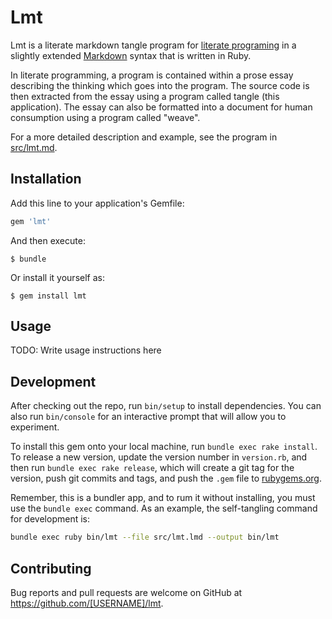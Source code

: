 # Lmt

Lmt is a literate markdown tangle program for [literate programing](https://en.wikipedia.org/wiki/Literate_programming) in a slightly extended [Markdown](http://daringfireball.net/projects/markdown/syntax) syntax that is written in Ruby.

In literate programming, a program is contained within a prose essay describing the thinking which goes into the program.  The source code is then extracted from the essay using a program called tangle (this application).  The essay can also be formatted into a document for human consumption using a program called "weave".

For a more detailed description and example, see the program in [src/lmt.md](./src/lmt.md).

## Installation

Add this line to your application's Gemfile:

```ruby
gem 'lmt'
```

And then execute:

    $ bundle

Or install it yourself as:

    $ gem install lmt

## Usage

TODO: Write usage instructions here

## Development

After checking out the repo, run `bin/setup` to install dependencies. You can also run `bin/console` for an interactive prompt that will allow you to experiment.

To install this gem onto your local machine, run `bundle exec rake install`. To release a new version, update the version number in `version.rb`, and then run `bundle exec rake release`, which will create a git tag for the version, push git commits and tags, and push the `.gem` file to [rubygems.org](https://rubygems.org).

Remember, this is a bundler app, and to rum it without installing, you must use the `bundle exec` command. As an example, the self-tangling command for development is:

``` bash
bundle exec ruby bin/lmt --file src/lmt.lmd --output bin/lmt
```

## Contributing

Bug reports and pull requests are welcome on GitHub at https://github.com/[USERNAME]/lmt.
